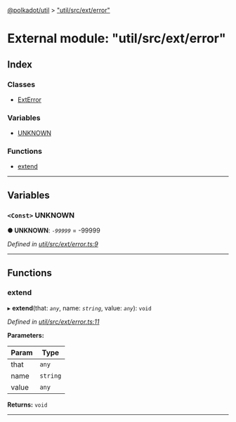[@polkadot/util](../README.md) > ["util/src/ext/error"](../modules/_util_src_ext_error_.md)

# External module: "util/src/ext/error"

## Index

### Classes

* [ExtError](../classes/_util_src_ext_error_.exterror.md)

### Variables

* [UNKNOWN](_util_src_ext_error_.md#unknown)

### Functions

* [extend](_util_src_ext_error_.md#extend)

---

## Variables

<a id="unknown"></a>

### `<Const>` UNKNOWN

**● UNKNOWN**: *`-99999`* =  -99999

*Defined in [util/src/ext/error.ts:9](https://github.com/polkadot-js/util/blob/7550b44/packages/util/src/ext/error.ts#L9)*

___

## Functions

<a id="extend"></a>

###  extend

▸ **extend**(that: *`any`*, name: *`string`*, value: *`any`*): `void`

*Defined in [util/src/ext/error.ts:11](https://github.com/polkadot-js/util/blob/7550b44/packages/util/src/ext/error.ts#L11)*

**Parameters:**

| Param | Type |
| ------ | ------ |
| that | `any` |
| name | `string` |
| value | `any` |

**Returns:** `void`

___

